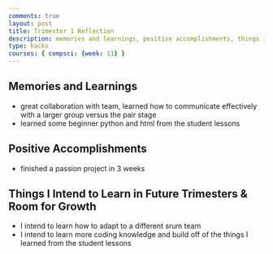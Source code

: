 ```yaml
---
comments: true
layout: post
title: Trimester 1 Reflection
description: memories and learnings, positive accomplishments, things i intend to learn in future trimesters, room for growth
type: hacks
courses: { compsci: {week: 11} }
---
```



## Memories and Learnings

- great collaboration with team, learned how to communicate effectively with a larger group versus the pair stage
- learned some beginner python and html from the student lessons

## Positive Accomplishments

- finished a passion project in 3 weeks

## Things I Intend to Learn in Future Trimesters & Room for Growth

- I intend to learn how to adapt to a different srum team
- I intend to learn more coding knowledge and build off of the things I learned from the student lessons
